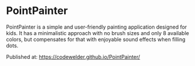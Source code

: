 # PointPainter
PointPainter is a simple and user-friendly painting application designed for kids. It has a minimalistic approach with no brush sizes and only 8 available colors, but compensates for that with enjoyable sound effects when filling dots.

Published at: https://codewelder.github.io/PointPainter/
